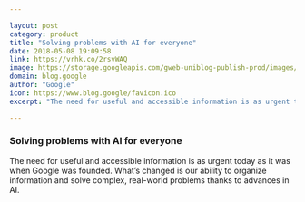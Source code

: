 ```yaml
---

layout: post
category: product
title: "Solving problems with AI for everyone"
date: 2018-05-08 19:09:58
link: https://vrhk.co/2rsvWAQ
image: https://storage.googleapis.com/gweb-uniblog-publish-prod/images/IO18-hero-overview.max-2800x2800.jpg
domain: blog.google
author: "Google"
icon: https://www.blog.google/favicon.ico
excerpt: "The need for useful and accessible information is as urgent today as it was when Google was founded. What’s changed is our ability to organize information and solve complex, real-world problems thanks to advances in AI."

---
```


### Solving problems with AI for everyone

The need for useful and accessible information is as urgent today as it was when Google was founded. What’s changed is our ability to organize information and solve complex, real-world problems thanks to advances in AI.